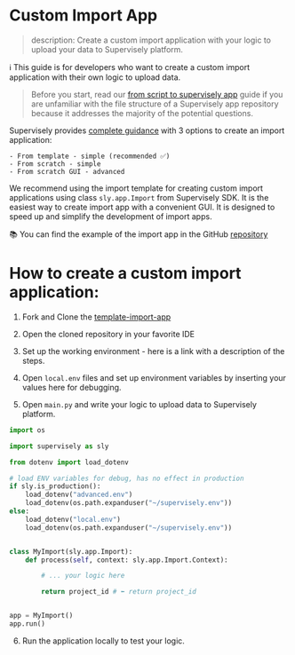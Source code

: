 # Custom Import App

> description: Create a custom import application with your logic to upload your data to Supervisely platform.

ℹ️ This guide is for developers who want to create a custom import application with their own logic to upload data.

> Before you start, read our [from script to supervisely app](https://developer.supervisely.com/app-development/basics/from-script-to-supervisely-app) guide if you are unfamiliar with the file structure of a Supervisely app repository because it addresses the majority of the potential questions.

Supervisely provides [complete guidance](https://developer.supervisely.com/app-development/create-import-app/overview) with 3 options to create an import application:

    - From template - simple (recommended ✅)
    - From scratch - simple
    - From scratch GUI - advanced

We recommend using the import template for creating custom import applications using class `sly.app.Import` from Supervisely SDK. It is the easiest way to create import app with a convenient GUI. It is designed to speed up and simplify the development of import apps.

📚 You can find the example of the import app in the GitHub [repository](https://github.com/supervisely-ecosystem/template-import-app)

# How to create a custom import application:

1. Fork and Clone the [template-import-app](https://github.com/supervisely-ecosystem/template-import-app)

2. Open the cloned repository in your favorite IDE

3. Set up the working environment - here is a link with a description of the steps.

4. Open `local.env` files and set up environment variables by inserting your values here for debugging.

5. Open `main.py` and write your logic to upload data to Supervisely platform.

```python
import os

import supervisely as sly

from dotenv import load_dotenv

# load ENV variables for debug, has no effect in production
if sly.is_production():
    load_dotenv("advanced.env")
    load_dotenv(os.path.expanduser("~/supervisely.env"))
else:
    load_dotenv("local.env")
    load_dotenv(os.path.expanduser("~/supervisely.env"))


class MyImport(sly.app.Import):
    def process(self, context: sly.app.Import.Context):

        # ... your logic here

        return project_id # ⬅️ return project_id


app = MyImport()
app.run()
```

6. Run the application locally to test your logic.
